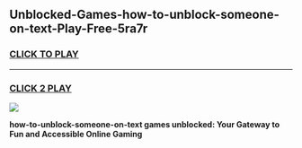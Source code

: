 
## Unblocked-Games-how-to-unblock-someone-on-text-Play-Free-5ra7r
<h3>
<a href="https://premium76.site?title=how-to-unblock-someone-on-text&ref=23A">CLICK TO PLAY</a></h3>
<hr>

<h3>
<a href="https://premium76.site?title=how-to-unblock-someone-on-text&ref=23A">CLICK 2 PLAY</a>
  
</h3>

<a href="https://premium76.site?title=how-to-unblock-someone-on-text&ref=23A"><img src="https://clearcache.store/games.png"></a>


**how-to-unblock-someone-on-text games unblocked: Your Gateway to Fun and Accessible Online Gaming**
